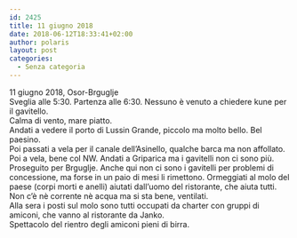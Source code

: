 ```yaml
---
id: 2425
title: 11 giugno 2018
date: 2018-06-12T18:33:41+02:00
author: polaris
layout: post
categories:
  - Senza categoria
---
```

11 giugno 2018, Osor-Brguglje  
Sveglia alle 5:30. Partenza alle 6:30. Nessuno è venuto a chiedere kune per il gavitello.  
Calma di vento, mare piatto.  
Andati a vedere il porto di Lussin Grande, piccolo ma molto bello. Bel paesino.  
Poi passati a vela per il canale dell&#8217;Asinello, qualche barca ma non affollato. Poi a vela, bene col NW. Andati a Griparica ma i gavitelli non ci sono più. Proseguito per Brguglje. Anche qui non ci sono i gavitelli per problemi di concessione, ma forse in un paio di mesi li rimettono. Ormeggiati al molo del paese (corpi morti e anelli) aiutati dall&#8217;uomo del ristorante, che aiuta tutti. Non c&#8217;è nè corrente nè acqua ma si sta bene, ventilati.  
Alla sera i posti sul molo sono tutti occupati da charter con gruppi di amiconi, che vanno al ristorante da Janko.  
Spettacolo del rientro degli amiconi pieni di birra.